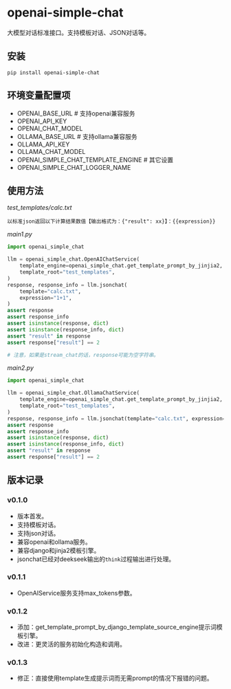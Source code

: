 # openai-simple-chat

大模型对话标准接口。支持模板对话、JSON对话等。

## 安装

```shell
pip install openai-simple-chat
```

## 环境变量配置项

- OPENAI_BASE_URL # 支持openai兼容服务
- OPENAI_API_KEY
- OPENAI_CHAT_MODEL
- OLLAMA_BASE_URL # 支持ollama兼容服务
- OLLAMA_API_KEY
- OLLAMA_CHAT_MODEL
- OPENAI_SIMPLE_CHAT_TEMPLATE_ENGINE # 其它设置
- OPENAI_SIMPLE_CHAT_LOGGER_NAME

## 使用方法

*test_templates/calc.txt*

```text
以标准json返回以下计算结果数值【输出格式为：{"result": xx}】：{{expression}}
```

*main1.py*

```python
import openai_simple_chat

llm = openai_simple_chat.OpenAIChatService(
    template_engine=openai_simple_chat.get_template_prompt_by_jinjia2,
    template_root="test_templates",
)
response, response_info = llm.jsonchat(
    template="calc.txt",
    expression="1+1",
)
assert response
assert response_info
assert isinstance(response, dict)
assert isinstance(response_info, dict)
assert "result" in response
assert response["result"] == 2

# 注意，如果是stream_chat的话，response可能为空字符串。
```

*main2.py*

```python
import openai_simple_chat

llm = openai_simple_chat.OllamaChatService(
    template_engine=openai_simple_chat.get_template_prompt_by_jinjia2,
    template_root="test_templates",
)
response, response_info = llm.jsonchat(template="calc.txt", expression="1+1")
assert response
assert response_info
assert isinstance(response, dict)
assert isinstance(response_info, dict)
assert "result" in response
assert response["result"] == 2
```

## 版本记录

### v0.1.0

- 版本首发。
- 支持模板对话。
- 支持json对话。
- 兼容openai和ollama服务。
- 兼容django和jinja2模板引擎。
- jsonchat已经对deekseek输出的`think`过程输出进行处理。

### v0.1.1

- OpenAIService服务支持max_tokens参数。

### v0.1.2

- 添加：get_template_prompt_by_django_template_source_engine提示词模板引擎。
- 改进：更灵活的服务初始化构造和调用。

### v0.1.3

- 修正：直接使用template生成提示词而无需prompt的情况下报错的问题。